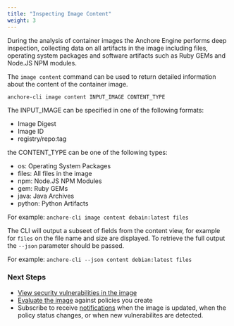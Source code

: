 ```yaml
---
title: "Inspecting Image Content"
weight: 3
---
```


During the analysis of container images the Anchore Engine performs deep inspection, collecting data on all artifacts in the image including files, operating system packages and software artifacts such as Ruby GEMs and Node.JS NPM modules.

The `image content` command can be used to return detailed information about the content of the container image.

`anchore-cli image content INPUT_IMAGE CONTENT_TYPE`

The INPUT_IMAGE can be specified in one of the following formats:

- Image Digest
- Image ID
- registry/repo:tag

the CONTENT_TYPE can be one of the following types:

- os: Operating System Packages
- files: All files in the image
- npm: Node.JS NPM Modules
- gem: Ruby GEMs
- java: Java Archives
- python: Python Artifacts

For example: `anchore-cli image content debain:latest files`

The CLI will output a subseet of fields from the content view, for example for `files` on the file name and size are displayed. To retrieve the full output the `--json` parameter should be passed. 

For example: `anchore-cli --json content debian:latest files`

### Next Steps

- [View security vulnerabilities in the image]()
- [Evaluate the image]() against policies you create
- Subscribe to receive [notifications]() when the image is updated, when the policy status changes, or when new vulnerabilites are detected. 

